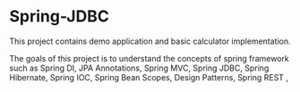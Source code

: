 # Spring-JDBC
This project contains demo application and basic calculator implementation.

The goals of this project is to understand the concepts of spring framework such as 
Spring DI,
JPA Annotations,
Spring MVC,
Spring JDBC,
Spring Hibernate,
Spring IOC,
Spring Bean Scopes,
Design Patterns,
Spring REST ,
